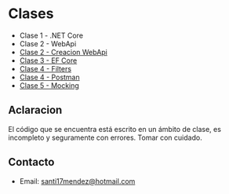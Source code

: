 # Clases

* Clase 1 - .NET Core
* Clase 2 - WebApi
* [Clase 2 - Creacion WebApi](https://github.com/Sactos/HomeworksApi/blob/master/Clases/Clase%202%20-%20Creacion.md)
* [Clase 3 - EF Core](https://github.com/Sactos/HomeworksApi/blob/master/Clases/Clase%203%20-%20EntityFrameworkCore.md)
* [Clase 4 - Filters](https://github.com/Sactos/HomeworksApi/blob/master/Clases/Clase%204%20-%20Filters.md)
* [Clase 4 - Postman](https://github.com/Sactos/HomeworksApi/blob/master/Clases/Clase%204%20-%20Postman.pdf)
* [Clase 5 - Mocking](https://github.com/Sactos/HomeworksApi/blob/master/Clases/Clase%205%20-%20Mocking.md)

## Aclaracion
El código que se encuentra está escrito en un ámbito de clase, es incompleto y seguramente con errores. Tomar con cuidado.

## Contacto
* Email: [santi17mendez@hotmail.com](mailto:santi17mendez@hotmail.com)
